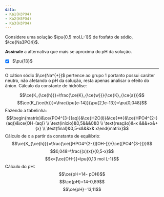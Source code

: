 ```yaml
---
data:
- Ka1(H3PO4)
- Ka2(H3PO4)
- Ka3(H3PO4)
---
```


Considere uma solução $\pu{0,5 mol.L-1}$ de fosfato de sódio, $\ce{Na3PO4}$.

**Assinale** a alternativa que mais se aproxima do pH da solução.

- [x] $\pu{13}$

---

O cátion sódio $\ce{Na^{+}}$ pertence ao grupo 1 portanto possui caráter neutro, não afetando o pH da solução, resta apenas analisar o efeito do ânion.
Cálculo da constante de hidrólise:

$$\ce{K_{\ce{h}}}=\frac{\ce{K}_{\ce{w}}}{\ce{K}_{\ce{a}}}$$
$$\ce{K_{\ce{h}}}=\frac{\pu{e-14}}{\pu{2,1e-13}}=\pu{0,048}$$
Fazendo a tabelinha:
$$\begin{matrix}&\ce{PO4^{3-}(aq)}&\ce{H2O(l)}&\ce{<=>}&\ce{HPO4^{2-}(aq)}&\ce{OH-(aq)} \\ \text{início}&0,5&&&0&0 \\ \text{reação}&-x &&&+x&+{x}  \\ \text{final}&0,5-x&&&x& x\end{matrix}$$Cálculo de x a partir da constante de equilíbrio:
$$\ce{K_{\ce{h}}}=\frac{\ce{[HPO4^{2-}][OH-]}}{\ce{[PO4^{3-}]}}$$
$$0,048=\frac{(x)(x)}{0,5-x}$$
$$x=[\ce{OH-}]=\pu{0,13 mol L-1}$$
Cálculo do pH:
$$\ce{pH=14- pOH}$$
$$\ce{pH}=14-0,89$$
$$\ce{pH}=13,11$$
